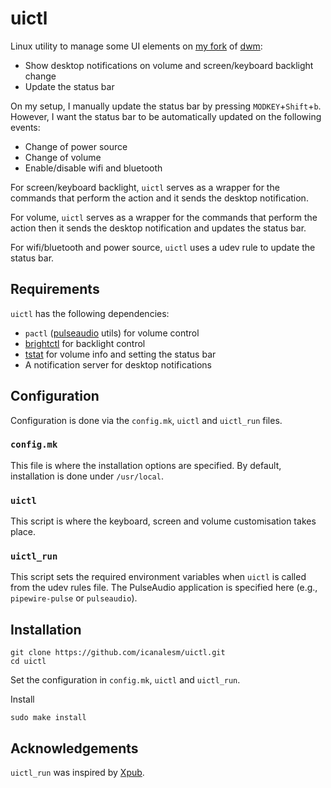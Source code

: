 # uictl

Linux utility to manage some UI elements on [my fork](https://github.com/icanalesm/dwm) of [dwm](https://dwm.suckless.org/):

* Show desktop notifications on volume and screen/keyboard backlight change
* Update the status bar

On my setup, I manually update the status bar by pressing `MODKEY`+`Shift`+`b`. However, I want the status bar to be automatically updated on the following events:

* Change of power source
* Change of volume
* Enable/disable wifi and bluetooth

For screen/keyboard backlight, `uictl` serves as a wrapper for the commands that perform the action and it sends the desktop notification.

For volume, `uictl` serves as a wrapper for the commands that perform the action then it sends the desktop notification and updates the status bar.

For wifi/bluetooth and power source, `uictl` uses a udev rule to update the status bar.


## Requirements

`uictl` has the following dependencies:

* `pactl` ([pulseaudio](https://www.freedesktop.org/wiki/Software/PulseAudio/) utils) for volume control
* [brightctl](https://github.com/icanalesm/brightctl) for backlight control
* [tstat](https://github.com/icanalesm/tstat) for volume info and setting the status bar
* A notification server for desktop notifications


## Configuration

Configuration is done via the `config.mk`, `uictl` and `uictl_run` files.

### `config.mk`

This file is where the installation options are specified. By default, installation is done under `/usr/local`.

### `uictl`

This script is where the keyboard, screen and volume customisation takes place.

### `uictl_run`

This script sets the required environment variables when `uictl` is called from the udev rules file. The PulseAudio application is specified here (e.g., `pipewire-pulse` or `pulseaudio`).


## Installation

```
git clone https://github.com/icanalesm/uictl.git
cd uictl
```

Set the configuration in `config.mk`, `uictl` and `uictl_run`.

Install
```
sudo make install
```


## Acknowledgements

`uictl_run` was inspired by [Xpub](https://github.com/Ventto/xpub).
